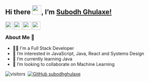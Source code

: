 ## Hi there <img src="https://github.com/TheDudeThatCode/TheDudeThatCode/blob/master/Assets/Hi.gif" width="29px">, I’m [Subodh Ghulaxe!](https://subodh.dev/) 

<!--
**subodhghulaxe/subodhghulaxe** is a ✨ _special_ ✨ repository because its `README.md` (this file) appears on your GitHub profile.

Here are some ideas to get you started:

- 🔭 I’m currently working on ...
- 🌱 I’m currently learning ...
- 👯 I’m looking to collaborate on ...
- 🤔 I’m looking for help with ...
- 💬 Ask me about ...
- 📫 How to reach me: ...
- 😄 Pronouns: ...
- ⚡ Fun fact: ...
-->

<a href="#">
  <img align="left" width="24px" src="https://cdn.jsdelivr.net/npm/simple-icons@v3/icons/linkedin.svg"  />
</a>
<a href="#">
  <img align="left" width="26px" src="https://cdn.jsdelivr.net/npm/simple-icons@v3/icons/twitter.svg" />
</a>
<a href="#">
  <img align="left" width="26px" src="https://cdn.jsdelivr.net/npm/simple-icons@v3/icons/medium.svg" />
</a>
<a href="#">
  <img align="left" width="26px" src="https://cdn.jsdelivr.net/npm/simple-icons@v3/icons/medium.svg" />
</a>

<br />

### About Me 🚀

- 👨‍💻 I'm a Full Stack Developer
- 👀 I’m interested in JavaScript, Java, React and Systems Design
- 🌱 I’m currently learning Java
- 💞️ I’m looking to collaborate on Machine Learning

![visitors](https://visitor-badge.laobi.icu/badge?page_id=subodhghulaxe.subodhghulaxe)&nbsp;
[![GitHub subodhghulaxe](https://img.shields.io/github/followers/subodhghulaxe?label=follow&style=social)](https://github.com/subodhghulaxe)

